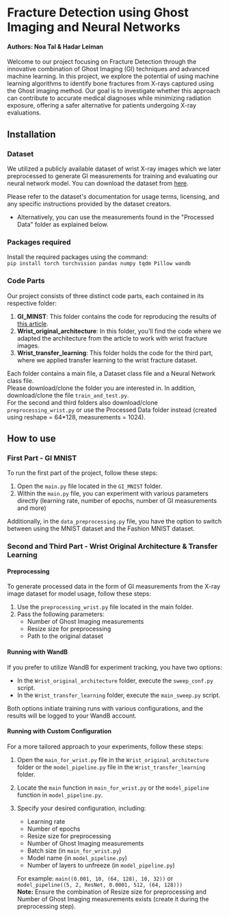 # Fracture Detection using Ghost Imaging and Neural Networks
#### Authors: Noa Tal & Hadar Leiman  
Welcome to our project focusing on Fracture Detection through the innovative combination of Ghost Imaging (GI) techniques and advanced machine learning.
In this project, we explore the potential of using machine learning algorithms to identify bone fractures from X-rays captured using the Ghost imaging method.
Our goal is to investigate whether this approach can contribute to accurate medical diagnoses while minimizing radiation exposure, offering a safer alternative
for patients undergoing X-ray evaluations.

## Installation
### Dataset
We utilized a publicly available dataset of wrist X-ray images which we later preprocessed to generate GI measurements for training and evaluating our neural network model. You can download the dataset from [here](https://www.nature.com/articles/s41597-022-01328-z#Sec9).

Please refer to the dataset's documentation for usage terms, licensing, and any specific instructions provided by the dataset creators.

- Alternatively, you can use the measurements found in the "Processed Data" folder as explained below.

### Packages required
Install the required packages using the command:  
`pip install torch torchvision pandas numpy tqdm Pillow wandb`
### Code Parts
Our project consists of three distinct code parts, each contained in its respective folder:  
1. **GI_MINST**: This folder contains the code for reproducing the results of [this article](https://pubmed.ncbi.nlm.nih.gov/34624000/).
2. **Wrist_original_architecture**: In this folder, you'll find the code where we adapted the architecture from the article to work with wrist fracture images.
3. **Wrist_transfer_learning**: This folder holds the code for the third part, where we applied transfer learning to the wrist fracture dataset.
   
Each folder contains a main file, a Dataset class file and a Neural Network class file.  
Please download/clone the folder you are interested in. In addition, download/clone the file `train_and_test.py`.  
For the second and third folders also download/clone `preprocessing_wrist.py` or use the Processed Data folder instead (created using reshape = 64*128, measurements = 1024).

## How to use
### First Part - GI MNIST

To run the first part of the project, follow these steps:

1. Open the `main.py` file located in the `GI_MNIST` folder.
2. Within the `main.py` file, you can experiment with various parameters directly (learning rate, number of epochs, number of GI measurements and more)

Additionally, in the `data_preprocessing.py` file, you have the option to switch between using the MNIST dataset and the Fashion MNIST dataset.

### Second and Third Part - Wrist Original Architecture & Transfer Learning

#### Preprocessing
To generate processed data in the form of GI measurements from the X-ray image dataset for model usage, follow these steps:
1. Use the `preprocessing_wrist.py` file located in the main folder.
2. Pass the following parameters:
   - Number of Ghost Imaging measurements
   - Resize size for preprocessing
   - Path to the original dataset

#### Running with WandB
If you prefer to utilize WandB for experiment tracking, you have two options:

- In the `Wrist_original_architecture` folder, execute the `sweep_conf.py` script.
- In the `Wrist_transfer_learning` folder, execute the `main_sweep.py` script.

Both options initiate training runs with various configurations, and the results will be logged to your WandB account.

#### Running with Custom Configuration
For a more tailored approach to your experiments, follow these steps:

1. Open the `main_for_wrist.py` file in the `Wrist_original_architecture` folder or the `model_pipeline.py` file in the `Wrist_transfer_learning` folder.
2. Locate the `main` function in `main_for_wrist.py` or the `model_pipeline` function in `model_pipeline.py`.
3. Specify your desired configuration, including:
   - Learning rate
   - Number of epochs
   - Resize size for preprocessing
   - Number of Ghost Imaging measurements
   - Batch size (in `main_for_wrist.py`)
   - Model name (in `model_pipeline.py`)
   - Number of layers to unfreeze (in `model_pipeline.py`)

   For example: `main((0.001, 10, (64, 128), 10, 32))` or `model_pipeline((5, 2, ResNet, 0.0001, 512, (64, 128)))`  
   **Note:** Ensure the combination of Resize size for preprocessing and Number of Ghost Imaging measurements exists (create it during the preprocessing step).
